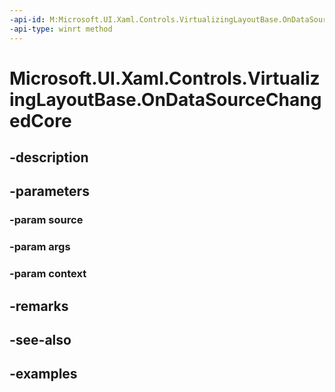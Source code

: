```yaml
---
-api-id: M:Microsoft.UI.Xaml.Controls.VirtualizingLayoutBase.OnDataSourceChangedCore(Microsoft.UI.Xaml.Controls.DataSource,Microsoft.UI.Xaml.Controls.DataSourceChangedEventArgs,Microsoft.UI.Xaml.Controls.VirtualizingLayoutContext)
-api-type: winrt method
---
```


<!-- Method syntax.
virtual protected void VirtualizingLayoutBase.OnDataSourceChangedCore(DataSource source, DataSourceChangedEventArgs args, VirtualizingLayoutContext context)
-->

# Microsoft.UI.Xaml.Controls.VirtualizingLayoutBase.OnDataSourceChangedCore

## -description

## -parameters
### -param source

### -param args

### -param context

## -remarks

## -see-also

## -examples

